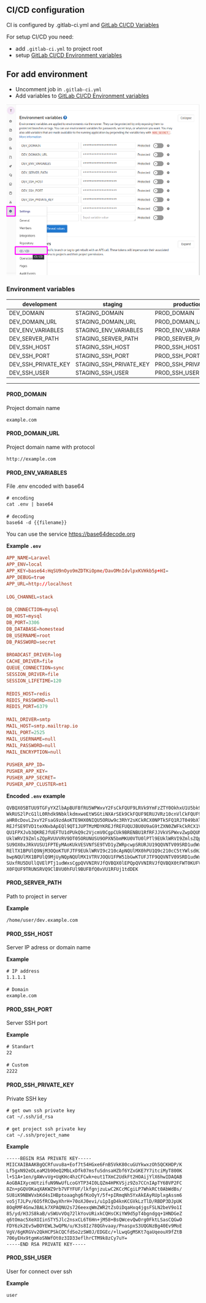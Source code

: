 ## CI/CD configuration

CI is configured by .gitlab-ci.yml and [GitLab CI/CD Variables](https://gitlab.com/jordanhammond/ticket-works-api/settings/ci_cd)

For setup CI/CD you need:
* add `.gitlab-ci.yml` to project root 
* setup [GitLab CI/CD Environment variables](https://gitlab.com/jordanhammond/ticket-works-api/settings/ci_cd)

## For add environment

* Uncomment job in `.gitlab-ci.yml`
* Add variables to [GitLab CI/CD Environment variables](https://gitlab.com/jordanhammond/ticket-works-api/settings/ci_cd)

![gitlab_ci_env](../images/gitlab_ci_env.png)

### Environment variables

|   development         |   staging                 |   production           |   example                    |
| --------------------- | ------------------------- | ---------------------- | ---------------------------- |
| DEV_DOMAIN            | STAGING_DOMAIN            | PROD_DOMAIN            | example.com                  |
| DEV_DOMAIN_URL        | STAGING_DOMAIN_URL        | PROD_DOMAIN_URL        | http://example.com           |
| DEV_ENV_VARIABLES     | STAGING_ENV_VARIABLES     | PROD_ENV_VARIABLES     | `cat .env | base64`          |
| DEV_SERVER_PATH       | STAGING_SERVER_PATH       | PROD_SERVER_PATH       | /home/user/dev.example.com   |
| DEV_SSH_HOST          | STAGING_SSH_HOST          | PROD_SSH_HOST          | 1.1.1.1                      |
| DEV_SSH_PORT          | STAGING_SSH_PORT          | PROD_SSH_PORT          | 2222                         |
| DEV_SSH_PRIVATE_KEY   | STAGING_SSH_PRIVATE_KEY   | PROD_SSH_PRIVATE_KEY   | `cat ~/.ssh/id_rsa`          |
| DEV_SSH_USER          | STAGING_SSH_USER          | PROD_SSH_USER          | user                         |

---

#### PROD_DOMAIN

Project domain name 
```
example.com
```

#### PROD_DOMAIN_URL

Project domain name with protocol
```
http://example.com
```

#### PROD_ENV_VARIABLES

File .env encoded with base64

```shell
# encoding
cat .env | base64

# decoding
base64 -d {{filename}}
```

You can use the service https://base64decode.org

**Example `.env`**

```conf
APP_NAME=Laravel
APP_ENV=local
APP_KEY=base64:HqSU9nOyo9mZDTKiOpme/DavOMnIdvlpxKVHkb5p+HI=
APP_DEBUG=true
APP_URL=http://localhost

LOG_CHANNEL=stack

DB_CONNECTION=mysql
DB_HOST=mysql
DB_PORT=3306
DB_DATABASE=homestead
DB_USERNAME=root
DB_PASSWORD=secret

BROADCAST_DRIVER=log
CACHE_DRIVER=file
QUEUE_CONNECTION=sync
SESSION_DRIVER=file
SESSION_LIFETIME=120

REDIS_HOST=redis
REDIS_PASSWORD=null
REDIS_PORT=6379

MAIL_DRIVER=smtp
MAIL_HOST=smtp.mailtrap.io
MAIL_PORT=2525
MAIL_USERNAME=null
MAIL_PASSWORD=null
MAIL_ENCRYPTION=null

PUSHER_APP_ID=
PUSHER_APP_KEY=
PUSHER_APP_SECRET=
PUSHER_APP_CLUSTER=mt1
```


**Encoded `.env` example**
```
QVBQX05BTUU9TGFyYXZlbApBUFBfRU5WPWxvY2FsCkFQUF9LRVk9YmFzZTY0OkhxU1U5bk95bzlt
WkRUS2lPcG1lL0Rhdk9NbklkdmxweEtWSGtiNXArSEk9CkFQUF9ERUJVRz10cnVlCkFQUF9VUkw9
aHR0cDovL2xvY2FsaG9zdAoKTE9HX0NIQU5ORUw9c3RhY2sKCkRCX0NPTk5FQ1RJT049bXlzcWwK
REJfSE9TVD1teXNxbApEQl9QT1JUPTMzMDYKREJfREFUQUJBU0U9aG9tZXN0ZWFkCkRCX1VTRVJO
QU1FPXJvb3QKREJfUEFTU1dPUkQ9c2VjcmV0CgpCUk9BRENBU1RfRFJJVkVSPWxvZwpDQUNIRV9E
UklWRVI9ZmlsZQpRVUVVRV9DT05ORUNUSU9OPXN5bmMKU0VTU0lPTl9EUklWRVI9ZmlsZQpTRVNT
SU9OX0xJRkVUSU1FPTEyMAoKUkVESVNfSE9TVD1yZWRpcwpSRURJU19QQVNTV09SRD1udWxsClJF
RElTX1BPUlQ9NjM3OQoKTUFJTF9EUklWRVI9c210cApNQUlMX0hPU1Q9c210cC5tYWlsdHJhcC5p
bwpNQUlMX1BPUlQ9MjUyNQpNQUlMX1VTRVJOQU1FPW51bGwKTUFJTF9QQVNTV09SRD1udWxsCk1B
SUxfRU5DUllQVElPTj1udWxsCgpQVVNIRVJfQVBQX0lEPQpQVVNIRVJfQVBQX0tFWT0KUFVTSEVS
X0FQUF9TRUNSRVQ9ClBVU0hFUl9BUFBfQ0xVU1RFUj1tdDEK
```

#### PROD_SERVER_PATH

Path to project in server

**Example**

```shell
/home/user/dev.example.com
```


#### PROD_SSH_HOST

Server IP adress or domain name

**Example**

```shell
# IP address
1.1.1.1

# Domain
example.com
```

#### PROD_SSH_PORT

Server SSH port

**Example**

```shell
# Standart
22

# Custom
2222
```

#### PROD_SSH_PRIVATE_KEY

Private SSH key

```shell
# get own ssh private key
cat ~/.ssh/id_rsa

# get project ssh private key 
cat ~/.ssh/project_name
```

**Example**

```key
-----BEGIN RSA PRIVATE KEY-----
MIICXAIBAAKBgQCRfuvu8a+Eof7t54HGxe6FnB5VkK80cuGUYkwxzOh5QCKHDP/K
Lf5gxN92eDLeaM2b90eQ2MbLxDfk07msfuSdnsaHZbf6YZxGKE7Y7itciMyT800K
l+S1A+1en/gAWvvVg+UqKHc4hzCFCwk+eut1TXmC2UdkFt2HOAijYlX6hwIDAQAB
AoGBAIXycmUtzifuN9NwUfLcoGYTP34I0LQZm4HPKVSjz9Zo7CCnIApTY6BVP2FC
8Zn+pGQVOKaqXAKWZ9rb7VFYFUF/lkfgnjzuLwC2KCcMCgiLP7WhkRCt0AbWdBs/
SU8iK9NBWVxbKd4sIHBptoaaghg6fKoOyY/5f+pIRmqNh5YxAkEAyRUplxgAssm6
vo5jTJLPv/6O5fRCQwyXhrH+70oXJ0evi/u1pIgD4knKCGVkLzTlD/RBDP3DJpUK
8OqRMF4GnwJBALk7XPAQNU2s726eexqWmZWR2tZsOiDqaHxq4jgsFSLN2beV9o1I
85/yd/H3JS8kaB/vSWUvVOq72lkYovURixkCQHsCKiYW9d5pT4bgndgq+1HNDGeZ
q6tOmac5XeXOIinSTY5Jlc2nsxCL6T6Hn+jM58+BsQWcevQwOrg0FktLSasCQGwO
FDY6zk2Ev5wBOYEWL3wQPN/u/K3s8Iz78QGhvaay/PnaspxS3UQGNzBg40Ev9MoE
VgV/6gKRGVv2QkHCPSkCQCfdSo2zSW0J/EDGEc/+lLwqGgMSKt7qaUqeouX9fZtB
706yEHx9tgmKoSNWfOt0z3ID33eflhrCTM9k8zCy7uY=
-----END RSA PRIVATE KEY-----
```

#### PROD_SSH_USER

User for connect over ssh

**Example**

```shell
user
```
